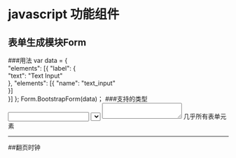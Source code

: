 # javascript 功能组件

## 表单生成模块Form
###用法
	var data = {                                                        
    	"elements": [{
    		"label": {                       
        		"text": "Text Input"                                 
    		},
    		"elements": [{
    		    "name": "text_input"                                                             
        	}]                                                                                   
    	}]
  	};
  	Form.BootstrapForm(data)；
###支持的类型
    <input type="text">
    <select></select>
    <textarea></textarea>
几乎所有表单元素
***

##翻页时钟
